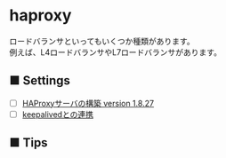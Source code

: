# haproxy
ロードバランサといってもいくつか種類があります。  
例えば、L4ロードバランサやL7ロードバランサがあります。
## ■ Settings
- [ ] [HAProxyサーバの構築 version 1.8.27](https://github.com/thetaru/memorandum/tree/master/OS/Linux/CentOS8/haproxy/haproxy_server)
- [ ] [keepalivedとの連携]()
## ■ Tips
